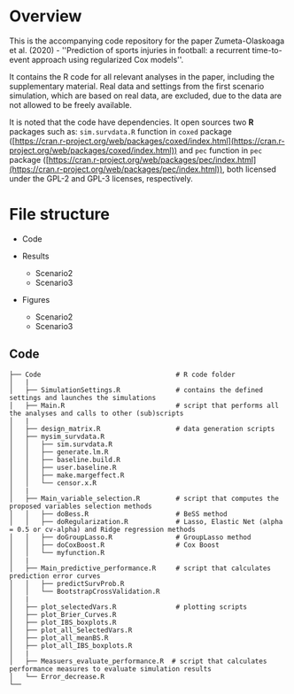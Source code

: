 # Overview

This is the accompanying code repository for the paper Zumeta-Olaskoaga et al. (2020) - ''Prediction of sports injuries in football: a recurrent time-to-event approach using regularized Cox models''.

It contains the R code for all relevant analyses in the paper, including the supplementary material. Real data and settings from the first scenario simulation, which are based on real data, are excluded, due to the data are not allowed to be freely available.

It is noted that the code have dependencies. It open sources two **R** packages such as: `sim.survdata.R` function in `coxed` package ([https://cran.r-project.org/web/packages/coxed/index.html](https://cran.r-project.org/web/packages/coxed/index.html)) and `pec` function in `pec` package ([https://cran.r-project.org/web/packages/pec/index.html](https://cran.r-project.org/web/packages/pec/index.html)), both licensed under the GPL-2 and GPL-3 licenses, respectively.

# File structure

- Code

- Results
  * Scenario2
  * Scenario3

 - Figures
   * Scenario2
   * Scenario3


## Code

```
├── Code                                  # R code folder
│   |
│   ├── SimulationSettings.R              # contains the defined settings and launches the simulations
│   ├── Main.R                            # script that performs all the analyses and calls to other (sub)scripts
│   |
│   ├── design_matrix.R                   # data generation scripts
│   ├── mysim_survdata.R
│   │   ├── sim.survdata.R  
│   │   ├── generate.lm.R
│   │   ├── baseline.build.R
│   │   ├── user.baseline.R
│   │   ├── make.margeffect.R
│   │   └── censor.x.R
│   |
│   ├── Main_variable_selection.R         # script that computes the proposed variables selection methods
│   │   ├── doBess.R                      # BeSS method
│   │   ├── doRegularization.R            # Lasso, Elastic Net (alpha = 0.5 or cv-alpha) and Ridge regression methods 
│   │   ├── doGroupLasso.R                # GroupLasso method
│   │   ├── doCoxBoost.R                  # Cox Boost
│   │   └── myfunction.R
│   |
│   ├── Main_predictive_performance.R     # script that calculates prediction error curves
│   │   ├── predictSurvProb.R  
│   │   └── BootstrapCrossValidation.R 
│   |
│   ├── plot_selectedVars.R               # plotting scripts
│   ├── plot_Brier_Curves.R
│   ├── plot_IBS_boxplots.R
│   ├── plot_all_SelectedVars.R
│   ├── plot_all_meanBS.R
│   ├── plot_all_IBS_boxplots.R
│   |
│   ├── Measuers_evaluate_performance.R  # script that calculates performance measures to evaluate simulation results
│   └── Error_decrease.R
└── 
```
